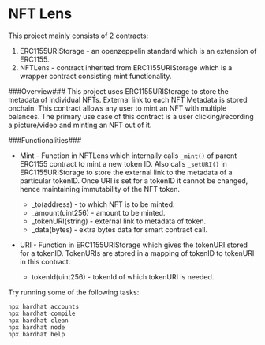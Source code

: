 # NFT Lens

This project mainly consists of 2 contracts:
  1. ERC1155URIStorage - an openzeppelin standard which is an extension of ERC1155.
  2. NFTLens - contract inherited from ERC1155URIStorage which is a wrapper contract consisting mint functionality.

###Overview###
This project uses ERC1155URIStorage to store the metadata of individual NFTs.
External link to each NFT Metadata is stored onchain.
This contract allows any user to mint an NFT with multiple balances. 
The primary use case of this contract is a user clicking/recording a picture/video and minting an NFT out of it.


###Functionalities###
* Mint - Function in NFTLens which internally calls `_mint()` of parent ERC1155 contract to mint a new token ID. Also calls `_setURI()` in ERC1155URIStorage to store the external link to the metadata of a particular tokenID. Once URI is set for a tokenID it cannot be changed, hence maintaining immutability of the NFT token.
  * _to(address) - to which NFT is to be minted.
  * _amount(uint256) - amount to be minted.
  * _tokenURI(string) - external link to metadata of token.
  * _data(bytes) - extra bytes data for smart contract call.

* URI - Function in ERC1155URIStorage which gives the tokenURI stored for a tokenID. TokenURIs are stored in a mapping of tokenID to tokenURI in this contract.
  * tokenId(uint256) - tokenId of which tokenURI is needed.

Try running some of the following tasks:

```shell
npx hardhat accounts
npx hardhat compile
npx hardhat clean
npx hardhat node
npx hardhat help
```
